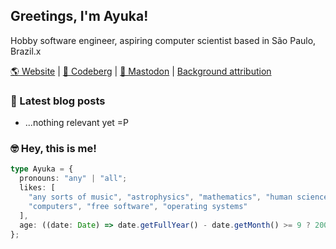 ## Greetings, I'm Ayuka!

Hobby software engineer, aspiring computer scientist based in São Paulo, Brazil.x

[🌎 Website](https://kittens.cat) | [🧊 Codeberg](https://codeberg.org/ayuka) | [🐘 Mastodon](https://wetdry.world/@ax) | [Background attribution](https://unsplash.com/photos/photo-of-lake-near-trees-E7w_Ti4BSSs)

### 📔 Latest blog posts

* ...nothing relevant yet =P

### 🤓 Hey, this is me!

```ts
type Ayuka = {
  pronouns: "any" | "all";
  likes: [
    "any sorts of music", "astrophysics", "mathematics", "human science",
    "computers", "free software", "operating systems"
  ],
  age: ((date: Date) => date.getFullYear() - date.getMonth() >= 9 ? 2007 : 2006)(new Date())
};
```

<!-- gone :/
```math
\ce{$\unicode[goombafont; color: black; z-index: -1; position: fixed; top: 0; left: 0; width: 100%; height: 100%; object-fit: cover; pointer-events: none; opacity: 0.2; background-size: cover; background-image: url('https://github.com/ayukae/ayukae/blob/main/img2.png?raw=true');]{x0000}$}
```
-->
